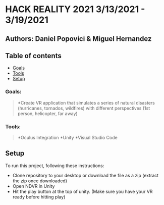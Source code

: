 # HACK REALITY 2021 3/13/2021 - 3/19/2021
## Authors: Daniel Popovici & Miguel Hernandez 


## Table of contents 
* [Goals](#Goals)
* [Tools](#Tools) 
* [Setup](#Setup)

### Goals: 
>*Create VR application that simulates a series of natural disasters (hurricanes, tornados, wildfires) with different perspectives (1st person, helicopter, far away)




### Tools: 
>*Oculus Integration
>*Unity
>*Visual Studio Code

## Setup
To run this project, following these instructions: 
* Clone repository to your desktop or download the file as a zip (extract the zip once downloaded)
* Open NDVR in Unity 
* Hit the play button at the top of unity. (Make sure you have your VR ready before hitting play)
